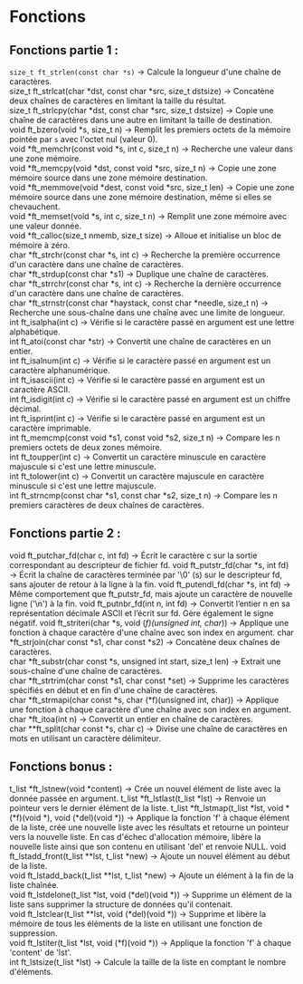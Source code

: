 # Fonctions

## Fonctions partie 1 :

`size_t ft_strlen(const char *s)` -> Calcule la longueur d'une chaîne de caractères. <br>
size_t ft_strlcat(char *dst, const char *src, size_t dstsize) -> Concatène deux chaînes de caractères en limitant la taille du résultat.<br>
size_t ft_strlcpy(char *dst, const char *src, size_t dstsize) -> Copie une chaîne de caractères dans une autre en limitant la taille de destination.<br>
void ft_bzero(void *s, size_t n) -> Remplit les premiers octets de la mémoire pointée par `s` avec l'octet nul (valeur 0). <br>
void *ft_memchr(const void *s, int c, size_t n) -> Recherche une valeur dans une zone mémoire.<br>
void *ft_memcpy(void *dst, const void *src, size_t n) -> Copie une zone mémoire source dans une zone mémoire destination. <br>
void *ft_memmove(void *dest, const void *src, size_t len) -> Copie une zone mémoire source dans une zone mémoire destination, même si elles se chevauchent.<br>
void *ft_memset(void *s, int c, size_t n) -> Remplit une zone mémoire avec une valeur donnée. <br>
void *ft_calloc(size_t nmemb, size_t size) -> Alloue et initialise un bloc de mémoire à zéro.<br>
char *ft_strchr(const char *s, int c) -> Recherche la première occurrence d'un caractère dans une chaîne de caractères.<br>
char *ft_strdup(const char *s1) -> Duplique une chaîne de caractères.<br>
char *ft_strrchr(const char *s, int c) -> Recherche la dernière occurrence d'un caractère dans une chaîne de caractères.<br>
char *ft_strnstr(const char *haystack, const char *needle, size_t n) -> Recherche une sous-chaîne dans une chaîne avec une limite de longueur.<br>
int ft_isalpha(int c) -> Vérifie si le caractère passé en argument est une lettre alphabétique. <br>
int ft_atoi(const char *str) -> Convertit une chaîne de caractères en un entier.<br>
int ft_isalnum(int c) -> Vérifie si le caractère passé en argument est un caractère alphanumérique. <br>
int ft_isascii(int c) -> Vérifie si le caractère passé en argument est un caractère ASCII. <br>
int ft_isdigit(int c) -> Vérifie si le caractère passé en argument est un chiffre décimal. <br>
int ft_isprint(int c) -> Vérifie si le caractère passé en argument est un caractère imprimable. <br>
int ft_memcmp(const void *s1, const void *s2, size_t n) -> Compare les n premiers octets de deux zones mémoire.<br>
int ft_toupper(int c) -> Convertit un caractère minuscule en caractère majuscule si c'est une lettre minuscule.<br>
int ft_tolower(int c) -> Convertit un caractère majuscule en caractère minuscule si c'est une lettre majuscule.<br>
int ft_strncmp(const char *s1, const char *s2, size_t n) -> Compare les n premiers caractères de deux chaînes de caractères.<br>

## Fonctions partie 2 :

void ft_putchar_fd(char c, int fd) -> Écrit le caractère c sur la sortie correspondant au descripteur de fichier fd.
void ft_putstr_fd(char *s, int fd) -> Écrit la chaîne de caractères terminée par '\0' (s) sur le descripteur fd, sans ajouter de retour à la ligne à la fin.
void ft_putendl_fd(char *s, int fd) -> Même comportement que ft_putstr_fd, mais ajoute un caractère de nouvelle ligne ('\n') à la fin.
void ft_putnbr_fd(int n, int fd) -> Convertit l’entier n en sa représentation décimale ASCII et l’écrit sur fd. Gère également le signe négatif.
void ft_striteri(char *s, void (*f)(unsigned int, char*)) -> Applique une fonction à chaque caractère d'une chaîne avec son index en argument.
char *ft_strjoin(char const *s1, char const *s2) -> Concatène deux chaînes de caractères.<br>
char *ft_substr(char const *s, unsigned int start, size_t len) -> Extrait une sous-chaîne d'une chaîne de caractères.<br>
char *ft_strtrim(char const *s1, char const *set) -> Supprime les caractères spécifiés en début et en fin d'une chaîne de caractères.<br>
char *ft_strmapi(char const *s, char (*f)(unsigned int, char)) -> Applique une fonction à chaque caractère d'une chaîne avec son index en argument.<br>
char *ft_itoa(int n) -> Convertit un entier en chaîne de caractères.<br>
char **ft_split(char const *s, char c) -> Divise une chaîne de caractères en mots en utilisant un caractère délimiteur.<br>


## Fonctions bonus :

t_list	*ft_lstnew(void *content) -> Crée un nouvel élément de liste avec la donnée passée en argument.
t_list	*ft_lstlast(t_list *lst) ->  Renvoie un pointeur vers le dernier élément de la liste.
t_list	*ft_lstmap(t_list *lst, void *(*f)(void *), void (*del)(void *)) -> Applique la fonction 'f' à chaque élément de la liste, crée une nouvelle liste avec les résultats et retourne un pointeur vers la nouvelle liste. En cas d'échec d'allocation mémoire, libère la nouvelle liste ainsi que son contenu en utilisant 'del' et renvoie NULL.
void	ft_lstadd_front(t_list **lst, t_list *new) -> Ajoute un nouvel élément au début de la liste.<br>
void	ft_lstadd_back(t_list **lst, t_list *new) -> Ajoute un élément à la fin de la liste chaînée.<br>
void	ft_lstdelone(t_list *lst, void (*del)(void *)) -> Supprime un élément de la liste sans supprimer la structure de données qu'il contenait.<br>
void	ft_lstclear(t_list **lst, void (*del)(void *)) -> Supprime et libère la mémoire de tous les éléments de la liste en utilisant une fonction de suppression.<br>
void	ft_lstiter(t_list *lst, void (*f)(void *)) -> Applique la fonction 'f' à chaque 'content' de 'lst'.<br>
int		ft_lstsize(t_list *lst) -> Calcule la taille de la liste en comptant le nombre d'éléments.<br>

